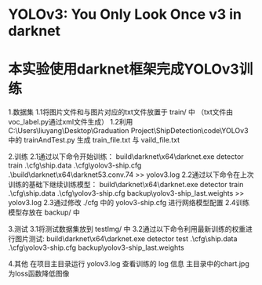 # YOLOv3: You Only Look Once v3 in darknet
# 本实验使用darknet框架完成YOLOv3训练
1.数据集
	1.1将图片文件和与图片对应的txt文件放置于 train/ 中 （txt文件由voc_label.py通过xml文件生成）
	1.2利用 C:\Users\liuyang\Desktop\Graduation Project\ShipDetection\code\YOLOv3 中的 trainAndTest.py 生成 train_file.txt 与 vaild_file.txt

2.训练
	2.1通过以下命令开始训练：
		build\darknet\x64\darknet.exe detector train .\cfg\ship.data .\cfg\yolov3-ship.cfg .\build\darknet\x64\darknet53.conv.74 >> yolov3.log
	2.2通过以下命令在上次训练的基础下继续训练模型：
		build\darknet\x64\darknet.exe detector train .\cfg\ship.data .\cfg\yolov3-ship.cfg backup\yolov3-ship_last.weights >> yolov3.log
	2.3通过修改 ./cfg 中的 yolov3-ship.cfg 进行网络模型配置
	2.4训练模型存放在 backup/ 中

3.测试
	3.1将测试数据集放到 testImg/ 中
	3.2通过以下命令利用最新训练的权重进行图片测试:
		build\darknet\x64\darknet.exe detector test .\cfg\ship.data .\cfg\yolov3-ship.cfg backup\yolov3-ship_last.weights

4.其他
	在项目主目录运行 yolov3.log 查看训练的 log 信息
	主目录中的chart.jpg为loss函数降低图像